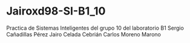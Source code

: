 # Jairoxd98-SI-B1_10
Practica de Sistemas Inteligentes del grupo 10 del laboratorio B1
Sergio Cañadillas Pérez
Jairo Celada Cebrián
Carlos Moreno Marono
